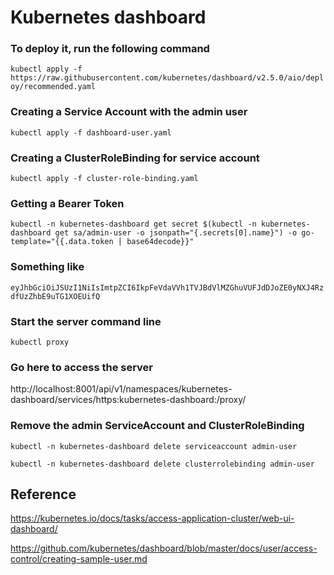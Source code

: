 # Kubernetes dashboard

### To deploy it, run the following command
`kubectl apply -f https://raw.githubusercontent.com/kubernetes/dashboard/v2.5.0/aio/deploy/recommended.yaml`
### Creating a Service Account with the admin user
`kubectl apply -f dashboard-user.yaml`
### Creating a ClusterRoleBinding for service account
`kubectl apply -f cluster-role-binding.yaml`
### Getting a Bearer Token
`kubectl -n kubernetes-dashboard get secret $(kubectl -n kubernetes-dashboard get sa/admin-user -o jsonpath="{.secrets[0].name}") -o go-template="{{.data.token | base64decode}}"`
### Something like
`eyJhbGciOiJSUzI1NiIsImtpZCI6IkpFeVdaVVh1TVJBdVlMZGhuVUFJdDJoZE0yNXJ4RzdfUzZhbE9uTG1XOEUifQ`
### Start the server command line
`kubectl proxy`
### Go here to access the server
http://localhost:8001/api/v1/namespaces/kubernetes-dashboard/services/https:kubernetes-dashboard:/proxy/
### Remove the admin ServiceAccount and ClusterRoleBinding
`kubectl -n kubernetes-dashboard delete serviceaccount admin-user`

`kubectl -n kubernetes-dashboard delete clusterrolebinding admin-user`

## Reference

https://kubernetes.io/docs/tasks/access-application-cluster/web-ui-dashboard/

https://github.com/kubernetes/dashboard/blob/master/docs/user/access-control/creating-sample-user.md